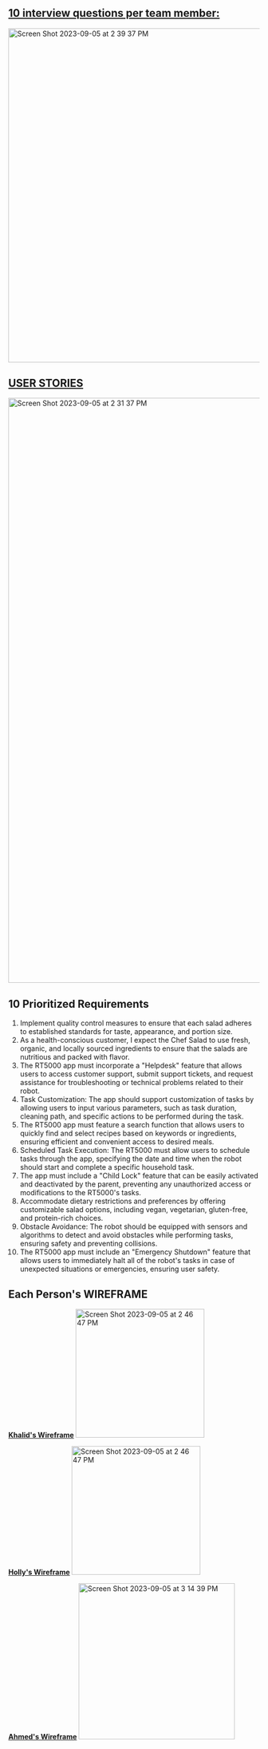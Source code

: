 # 
## [10 interview questions per team member:](https://lucid.app/lucidspark/1e7c063b-4d3e-4ea1-9d51-8d4b20af0456/edit?viewport_loc=-3873%2C-212%2C5617%2C2744%2C0_0&invitationId=inv_43741744-9035-4bd1-b530-622e74e5b8a5)

<img width="670" alt="Screen Shot 2023-09-05 at 2 39 37 PM" src="https://github.com/L1DLID/RT5000/assets/143013239/f2f7a915-0a78-46f6-824a-161385254da3">

## [USER STORIES](https://trello.com/invite/b/ZgujB0rt/ATTIa8972e39661b0728f3798e2cd40af6155C9CA875/robotasker-5000)
<img width="1173" alt="Screen Shot 2023-09-05 at 2 31 37 PM" src="https://github.com/L1DLID/RT5000/assets/143013239/3858e5d0-3bfc-4dec-affe-990e70fb8f58">

## 10 Prioritized Requirements
1.  Implement quality control measures to ensure that each salad adheres to established standards for taste, appearance, and portion size.
2.  As a health-conscious customer, I expect the Chef Salad to use fresh, organic, and locally sourced ingredients to ensure that the salads are nutritious and packed with flavor.
3.  The RT5000 app must incorporate a "Helpdesk" feature that allows users to access customer support, submit support tickets, and request assistance for troubleshooting or technical problems related to their robot.
4.  Task Customization: The app should support customization of tasks by allowing users to input various parameters, such as task duration, cleaning path, and specific actions to be performed during the task.
5.  The RT5000 app must feature a search function that allows users to quickly find and select recipes based on keywords or ingredients, ensuring efficient and convenient access to desired meals.
6.  Scheduled Task Execution: The RT5000 must allow users to schedule tasks through the app, specifying the date and time when the robot should start and complete a specific household task.
7.  The app must include a "Child Lock" feature that can be easily activated and deactivated by the parent, preventing any unauthorized access or modifications to the RT5000's tasks.
8.  Accommodate dietary restrictions and preferences by offering customizable salad options, including vegan, vegetarian, gluten-free, and protein-rich choices.
9.  Obstacle Avoidance: The robot should be equipped with sensors and algorithms to detect and avoid obstacles while performing tasks, ensuring safety and preventing collisions.
10.  The RT5000 app must include an "Emergency Shutdown" feature that allows users to immediately halt all of the robot's tasks in case of unexpected situations or emergencies, ensuring user safety.

## Each Person's WIREFRAME 
**[Khalid's Wireframe](https://lucid.app/lucidspark/450c2496-a351-47ce-baec-c5f2a544ef04/edit?viewport_loc=1974%2C-178%2C2650%2C1309%2C0_0&invitationId=inv_357df536-44d4-4320-9e10-c8fd626bac36)** 
<img width="258" alt="Screen Shot 2023-09-05 at 2 46 47 PM" src="https://github.com/L1DLID/RT5000/assets/143013239/ea81c54d-be0f-4ef0-924a-a55d45bddbc8">

**[Holly's Wireframe](https://lucid.app/lucidspark/98e2a6cc-9543-483d-bd18-bf74f8d2fdd6/edit?invitationId=inv_01385aa5-e82b-4c54-87ae-db437e43280c)**
<img width="258" alt="Screen Shot 2023-09-05 at 2 46 47 PM" src="https://github.com/L1DLID/RT5000/assets/143013239/6388f354-f5cf-4290-a4ec-a0f3d9b21b12">

**[Ahmed's Wireframe](https://lucid.app/lucidspark/0bd6e130-bd6e-48d1-87e3-154b33283874/edit?invitationId=inv_503863de-5881-420a-9dde-b31b3b50fa77)**
<img width="313" alt="Screen Shot 2023-09-05 at 3 14 39 PM" src="https://github.com/L1DLID/RT5000/assets/143013239/54d57fa0-4b73-44c4-9a82-690633b1b114">


